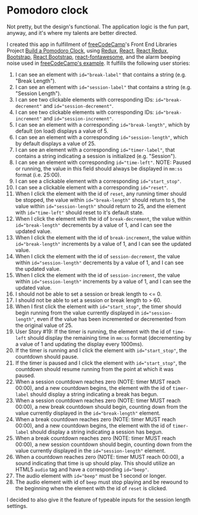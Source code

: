 # Pomodoro clock

Not pretty, but the design's functional. The application logic is the fun part, anyway, and it's where my talents are better directed.

I created this app in fulfillment of [freeCodeCamp](https://freecodecamp.org)'s Front End Libraries Project [Build a Pomodoro Clock](https://learn.freecodecamp.org/front-end-libraries/front-end-libraries-projects/build-a-pomodoro-clock), using [Redux](https://redux.js.org/), [React](https://reactjs.org/), [React Redux](https://react-redux.js.org/), [Bootstrap](https://getbootstrap.com/), [React Bootstrap](https://react-bootstrap.netlify.com/), [react-fontawesome](https://github.com/FortAwesome/react-fontawesome), and the alarm beeping noise used in [freeCodeCamp's example](https://codepen.io/freeCodeCamp/pen/XpKrrW?editors=0010). It fulfills the following user stories:

1.  I can see an element with `id="break-label"` that contains a string (e.g. "Break Length").
2.  I can see an element with `id="session-label"` that contains a string (e.g. "Session Length").
3.  I can see two clickable elements with corresponding IDs: `id="break-decrement"` and `id="session-decrement"`.
4.  I can see two clickable elements with corresponding IDs: `id="break-increment"` and `id="session-increment"`.
5.  I can see an element with a corresponding `id="break-length"`, which by default (on load) displays a value of 5.
6.  I can see an element with a corresponding `id="session-length"`, which by default displays a value of 25.
7.  I can see an element with a corresponding `id="timer-label"`, that contains a string indicating a session is initialized (e.g. "Session").
8.  I can see an element with corresponding `id="time-left"`. NOTE: Paused or running, the value in this field should always be displayed in `mm:ss` format (i.e. 25:00).
9.  I can see a clickable element with a corresponding `id="start_stop"`.
10.  I can see a clickable element with a corresponding `id="reset"`.
11.  When I click the element with the id of `reset`, any running timer should be stopped, the value within `id="break-length"` should return to `5`, the value within `id="session-length"` should return to 25, and the element with `id="time-left"` should reset to it's default state.
12.  When I click the element with the id of `break-decrement`, the value within `id="break-length"` decrements by a value of 1, and I can see the updated value.
13.  When I click the element with the id of `break-increment`, the value within `id="break-length"` increments by a value of 1, and I can see the updated value.
14.  When I click the element with the id of `session-decrement`, the value within `id="session-length"` decrements by a value of 1, and I can see the updated value.
15.  When I click the element with the id of `session-increment`, the value within `id="session-length"` increments by a value of 1, and I can see the updated value.
16.  I should not be able to set a session or break length to <= 0.
17.  I should not be able to set a session or break length to > 60.
18.  When I first click the element with `id="start_stop"`, the timer should begin running from the value currently displayed in `id="session-length"`, even if the value has been incremented or decremented from the original value of 25.
19.  User Story #19: If the timer is running, the element with the id of `time-left` should display the remaining time in `mm:ss` format (decrementing by a value of 1 and updating the display every 1000ms).
20.  If the timer is running and I click the element with `id="start_stop"`, the countdown should pause.
21.  If the timer is paused and I click the element with `id="start_stop"`, the countdown should resume running from the point at which it was paused.
22.  When a session countdown reaches zero (NOTE: timer MUST reach 00:00), and a new countdown begins, the element with the id of `timer-label` should display a string indicating a break has begun.
23.  When a session countdown reaches zero (NOTE: timer MUST reach 00:00), a new break countdown should begin, counting down from the value currently displayed in the `id="break-length"` element.
24.  When a break countdown reaches zero (NOTE: timer MUST reach 00:00), and a new countdown begins, the element with the id of `timer-label` should display a string indicating a session has begun.
25.  When a break countdown reaches zero (NOTE: timer MUST reach 00:00), a new session countdown should begin, counting down from the value currently displayed in the `id="session-length"` element.
26.  When a countdown reaches zero (NOTE: timer MUST reach 00:00), a sound indicating that time is up should play. This should utilize an HTML5 `audio` tag and have a corresponding `id="beep"`.
27.  The audio element with `id="beep"` must be 1 second or longer.
28.  The audio element with id of `beep` must stop playing and be rewound to the beginning when the element with the id of `reset` is clicked.

I decided to also give it the feature of typeable inputs for the session length settings.